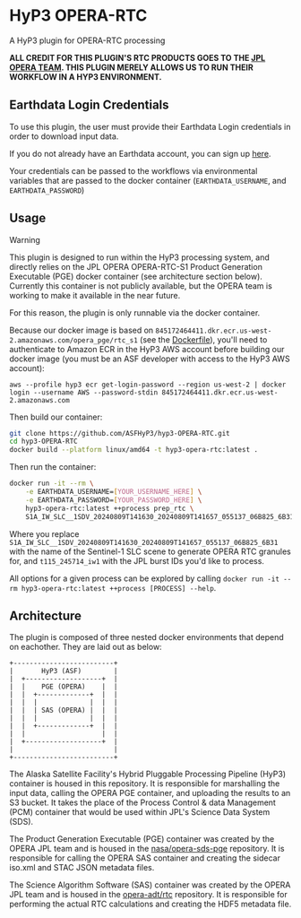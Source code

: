 # HyP3 OPERA-RTC

A HyP3 plugin for OPERA-RTC processing

**ALL CREDIT FOR THIS PLUGIN'S RTC PRODUCTS GOES TO THE [JPL OPERA TEAM](https://www.jpl.nasa.gov/go/opera). THIS PLUGIN MERELY ALLOWS US TO RUN THEIR WORKFLOW IN A HYP3 ENVIRONMENT.**

## Earthdata Login Credentials

To use this plugin, the user must provide their Earthdata Login credentials in order to download input data.

If you do not already have an Earthdata account, you can sign up [here](https://urs.earthdata.nasa.gov/home).

Your credentials can be passed to the workflows via environmental variables that are passed to the docker container (`EARTHDATA_USERNAME`, and `EARTHDATA_PASSWORD`)

## Usage

> [!WARNING]
> This plugin is designed to run within the HyP3 processing system, and directly relies on the JPL OPERA OPERA-RTC-S1 Product Generation Executable (PGE) docker container (see architecture section below). Currently this container is not publicly available, but the OPERA team is working to make it available in the near future.

For this reason, the plugin is only runnable via the docker container.

Because our docker image is based on `845172464411.dkr.ecr.us-west-2.amazonaws.com/opera_pge/rtc_s1` (see the [Dockerfile](./Dockerfile)),
you'll need to authenticate to Amazon ECR in the HyP3 AWS account before building our docker image
(you must be an ASF developer with access to the HyP3 AWS account):

```
aws --profile hyp3 ecr get-login-password --region us-west-2 | docker login --username AWS --password-stdin 845172464411.dkr.ecr.us-west-2.amazonaws.com
```

Then build our container:

```bash
git clone https://github.com/ASFHyP3/hyp3-OPERA-RTC.git
cd hyp3-OPERA-RTC
docker build --platform linux/amd64 -t hyp3-opera-rtc:latest .
```

Then run the container:

```bash
docker run -it --rm \
    -e EARTHDATA_USERNAME=[YOUR_USERNAME_HERE] \
    -e EARTHDATA_PASSWORD=[YOUR_PASSWORD_HERE] \
    hyp3-opera-rtc:latest ++process prep_rtc \
    S1A_IW_SLC__1SDV_20240809T141630_20240809T141657_055137_06B825_6B31 --burst-subset t115_245714_iw1 
```

Where you replace `S1A_IW_SLC__1SDV_20240809T141630_20240809T141657_055137_06B825_6B31` with the name of the Sentinel-1 SLC scene to generate OPERA RTC granules for, and `t115_245714_iw1` with the JPL burst IDs you'd like to process.

All options for a given process can be explored by calling `docker run -it --rm hyp3-opera-rtc:latest ++process [PROCESS] --help`.

## Architecture

The plugin is composed of three nested docker environments that depend on eachother. They are laid out as below:

```
+-------------------------+
|       HyP3 (ASF)        |
|  +-------------------+  |
|  |    PGE (OPERA)    |  |
|  |  +-------------+  |  |
|  |  |             |  |  |
|  |  | SAS (OPERA) |  |  |
|  |  |             |  |  |
|  |  +-------------+  |  |
|  |                   |  |
|  +-------------------+  |
|                         |
+-------------------------+
```

The Alaska Satellite Facility's Hybrid Pluggable Processing Pipeline (HyP3) container is housed in this repository. It is responsible for marshalling the input data, calling the OPERA PGE container, and uploading the results to an S3 bucket. It takes the place of the Process Control & data Management (PCM) container that would be used within JPL's Science Data System (SDS).

The Product Generation Executable (PGE) container was created by the OPERA JPL team and is housed in the [nasa/opera-sds-pge](https://github.com/nasa/opera-sds-pge) repository. It is responsible for calling the OPERA SAS container and creating the sidecar iso.xml and STAC JSON metadata files.

The Science Algorithm Software (SAS) container was created by the OPERA JPL team and is housed in the [opera-adt/rtc](https://github.com/opera-adt/rtc) repository. It is responsible for performing the actual RTC calculations and creating the HDF5 metadata file.
